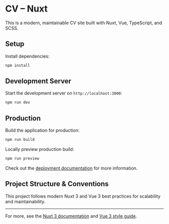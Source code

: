 # CV – Nuxt

This is a modern, maintainable CV site built with Nuxt, Vue, TypeScript, and SCSS.

## Setup

Install dependencies:

```bash
npm install
```

## Development Server

Start the development server on `http://localhost:3000`:

```bash
npm run dev
```

## Production

Build the application for production:

```bash
npm run build
```

Locally preview production build:

```bash
npm run preview
```

Check out the [deployment documentation](https://nuxt.com/docs/getting-started/deployment) for more information.

## Project Structure & Conventions

This project follows modern Nuxt 3 and Vue 3 best practices for scalability and maintainability.

---

For more, see the [Nuxt 3 documentation](https://nuxt.com/docs) and [Vue 3 style guide](https://vuejs.org/style-guide/).
